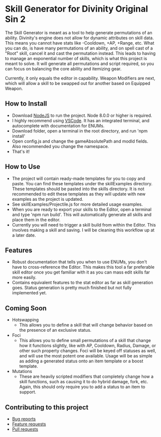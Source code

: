 Skill Generator for Divinity Original Sin 2
=======
The Skill Generator is meant as a tool to help generate permutations of an ability. Divinity's engine does not allow for dynamic attributes on skill data. This means you cannot have stats like -Cooldown, +AP, +Range, etc. What you can do, is have many permutations of an ability, and on spell cast of a "Root" skill, cancel it and cast the permutation instead. This leads to having to manage an exponential number of skills, which is what this project is meant to solve. It will generate all permutations and script required, so you can focus on balancing the core ability and itemizing gear.

Currently, it only equals the editor in capability. Weapon Modifiers are next, which will allow a skill to be swapped out for another based on Equipped Weapon.

## How to Install
- Download [NodeJS](https://nodejs.org/en/) to run the project. Node 8.0.0 or higher is required. 
- I highly recommend using [VSCode](https://code.visualstudio.com). It has an integrated terminal, and autocomplete with documentation for ENUMs.
- Download folder, open a terminal in the root directory, and run 'npm install'
- Open config.js and change the gameAbsolutePath and modId fields. Also recommended you change the namespace.
- That's it!

## How to Use
- The project will contain ready-made templates for you to copy and paste. You can find these templates under the skillExamples directory. These templates should be pasted into the skills directory. It is not recommended to edit these templates as they will update with new examples as the project is updated.
- See skillExamples/Projectile.js for more detailed usage examples.
- When you are ready to export your skills to the Editor, open a terminal and type 'npm run build'. This will automatically generate all skills and place them in the editor.
- Currently you will need to trigger a skill build from within the Editor. This involves making a skill and saving. I will be cleaning this workflow up at a later date.

## Features
- Robust documentation that tells you when to use ENUMs, you don't have to cross-reference the Editor. This makes this tool a far preferable skill editor once you get familiar with it as you can mass edit skills far more easily.
- Contains equivalent features to the stat editor as far as skill generation goes. Status generation is pretty much finished but not fully implemented yet.

## Coming Soon
- Hotswapping
  - This allows you to define a skill that will change behavior based on the presence of an exclusive status.
- Foci
  - This allows you to define small permutations of a skill that change how it functions slightly, like with AP, Cooldown, Radius, Damage, or other such property changes. Foci will be keyed off statuses as well, and will use the most potent one available. Usage will be as simple as adding a generated status onto an item template or a boost template.
- Mutations
  - These are heavily scripted modifiers that completely change how a skill functions, such as causing it to do hybrid damage, fork, etc. Again, this should only require you to add a status to an item to support.

## Contributing to this project

* [Bug reports](CONTRIBUTING.md#bugs)
* [Feature requests](CONTRIBUTING.md#features)
* [Pull requests](CONTRIBUTING.md#pull-requests)
